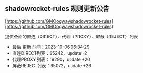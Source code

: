 ## shadowrocket-rules 规则更新公告

[https://github.com/GMOogway/shadowrocket-rules](https://github.com/GMOogway/shadowrocket-rules)

提供全面的直连（DIRECT）、代理（PROXY）、屏蔽（REJECT）列表
- 最后 更新 时间：2023-10-06 06:34:29
- 直连DIRECT列表：65242，update -2
- 代理PROXY 列表：19290，update +20
- 屏蔽REJECT列表：65072，update +26